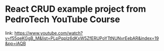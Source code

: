 # React CRUD example project from PedroTech YouTube Course

link: https://www.youtube.com/watch?v=f55qeKGgB_M&list=PLpPqplz6dKxW5ZfERUPoYTtNUNvrEebAR&index=19&pp=iAQB
